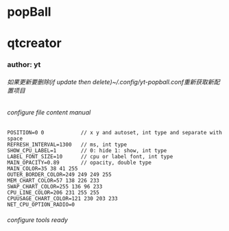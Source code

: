 # popBall
# qtcreator
### author: yt

###### 如果更新要删除(if update then delete)~/.config/yt-popball.conf重新获取新配置项目

###### configure file content manual
```
POSITION=0 0            // x y and autoset, int type and separate with space
REFRESH_INTERVAL=1300   // ms, int type
SHOW_CPU_LABEL=1        // 0: hide 1: show, int type
LABEL_FONT_SIZE=10      // cpu or label font, int type
MAIN_OPACITY=0.89       // opacity, double type
MAIN_COLOR=35 38 41 255
OUTER_BORDER_COLOR=249 249 249 255
MEM_CHART_COLOR=57 138 226 233
SWAP_CHART_COLOR=255 136 96 233
CPU_LINE_COLOR=206 231 255 255
CPUUSAGE_CHART_COLOR=121 230 203 233
NET_CPU_OPTION_RADIO=0
```

###### configure tools ready
